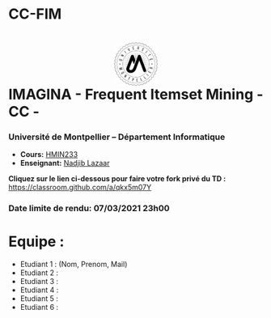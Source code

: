# CC-FIM
# <img src="./logo.jpg" width="17%" style="margin:auto;display:block;"/> IMAGINA - Frequent Itemset Mining - CC - 
### Université de Montpellier – Département Informatique
* **Cours:** [HMIN233](https://formations.umontpellier.fr/fr/formations/sciences-technologies-sante-STS/master-XB/master-informatique-program-fruai0342321nprme154/informatique-pour-les-sciences-ips-subprogram-pr480/algorithmes-d-exploration-et-de-mouvement-HMIN233/algorithmes-d-exploration-HMIN233A.html)
* **Enseignant:** [Nadjib Lazaar](mailto:nadjib.lazaar@umontpellier.fr)

**Cliquez sur le lien ci-dessous pour faire votre fork privé du TD :**
https://classroom.github.com/a/qkx5m07Y

### Date limite de rendu: 07/03/2021 23h00


# Equipe :
* Etudiant 1 : (Nom, Prenom, Mail)
* Etudiant 2 :
* Etudiant 3 :
* Etudiant 4 :
* Etudiant 5 :
* Etudiant 6 :

